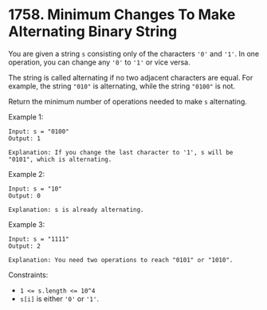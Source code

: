 # 1758. Minimum Changes To Make Alternating Binary String

You are given a string `s` consisting only of the characters `'0'` and `'1'`. In one operation, you can change any `'0'` to `'1'` or vice versa.

The string is called alternating if no two adjacent characters are equal. For example, the string `"010"` is alternating, while the string `"0100"` is not.

Return the minimum number of operations needed to make `s` alternating.

Example 1:

    Input: s = "0100"
    Output: 1

    Explanation: If you change the last character to '1', s will be "0101", which is alternating.

Example 2:

    Input: s = "10"
    Output: 0

    Explanation: s is already alternating.

Example 3:

    Input: s = "1111"
    Output: 2
    
    Explanation: You need two operations to reach "0101" or "1010".

Constraints:

- `1 <= s.length <= 10^4`
- `s[i]` is either `'0'` or `'1'`.